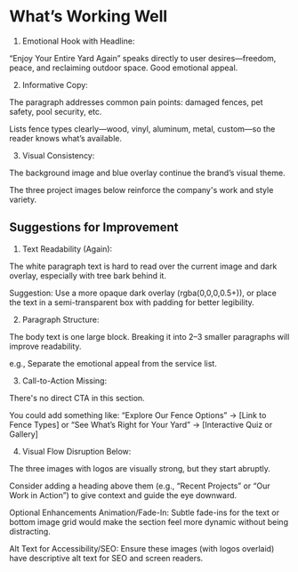 # What’s Working Well

1. Emotional Hook with Headline:

“Enjoy Your Entire Yard Again” speaks directly to user desires—freedom, peace, and reclaiming outdoor space. Good emotional appeal.

2. Informative Copy:

The paragraph addresses common pain points: damaged fences, pet safety, pool security, etc.

Lists fence types clearly—wood, vinyl, aluminum, metal, custom—so the reader knows what’s available.

3. Visual Consistency:

The background image and blue overlay continue the brand’s visual theme.

The three project images below reinforce the company's work and style variety.

## Suggestions for Improvement

1. Text Readability (Again):

The white paragraph text is hard to read over the current image and dark overlay, especially with tree bark behind it.

Suggestion: Use a more opaque dark overlay (rgba(0,0,0,0.5+)), or place the text in a semi-transparent box with padding for better legibility.

2. Paragraph Structure:

The body text is one large block. Breaking it into 2–3 smaller paragraphs will improve readability.

e.g., Separate the emotional appeal from the service list.

3. Call-to-Action Missing:

There's no direct CTA in this section.

You could add something like:
“Explore Our Fence Options” → [Link to Fence Types]
or
“See What’s Right for Your Yard” → [Interactive Quiz or Gallery]

4. Visual Flow Disruption Below:

The three images with logos are visually strong, but they start abruptly.

Consider adding a heading above them (e.g., “Recent Projects” or “Our Work in Action”) to give context and guide the eye downward.

Optional Enhancements
Animation/Fade-In: Subtle fade-ins for the text or bottom image grid would make the section feel more dynamic without being distracting.

Alt Text for Accessibility/SEO: Ensure these images (with logos overlaid) have descriptive alt text for SEO and screen readers.
